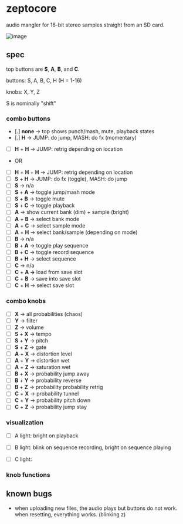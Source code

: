 # zeptocore

audio mangler for 16-bit stereo samples straight from an SD card.

![image](https://github.com/schollz/zeptocore/assets/6550035/1d834182-fea8-41aa-830a-b5a894e1f2a2)

## spec

top buttons are **S**, **A**, **B**, and **C**.

buttons: S, A, B, C, H (H = 1-16)

knobs: X, Y, Z

S is nominally "shift"


### combo buttons

- [.] **none** → top shows punch/mash, mute, playback states 
- [.] **H** → JUMP: do jump, MASH: do fx (momentary)
- [ ] **H** + **H** → JUMP: retrig depending on location
- OR
- [ ] **H** + **H** + **H** → JUMP: retrig depending on location
- [ ] **S** + **H** → JUMP: do fx (toggle), MASH: do jump
- [ ] **S** → n/a
- [ ] **S** + **A** → toggle jump/mash mode
- [ ] **S** + **B** → toggle mute
- [ ] **S** + **C** → toggle playback
- [ ] **A** → show current bank (dim) + sample (bright)
- [ ] **A** + **B** → select bank mode
- [ ] **A** + **C** → select sample mode
- [ ] **A** + **H** → select bank/sample (depending on mode)
- [ ] **B** → n/a
- [ ] **B** + **A** → toggle play sequence
- [ ] **B** + **C** → toggle record sequence
- [ ] **B** + **H** → select sequence
- [ ] **C** → n/a
- [ ] **C** + **A →** load from save slot
- [ ] **C** + **B** → save into save slot
- [ ] **C** + **H** → select save slot

### combo knobs

- [ ] **X** → all probabilities (chaos)
- [ ] **Y** → filter
- [ ] **Z** → volume
- [ ] **S** + **X** → tempo
- [ ] **S** + **Y** → pitch
- [ ] **S** + **Z** → gate
- [ ] **A** + **X** → distortion level
- [ ] **A** + **Y** → distortion wet
- [ ] **A** + **Z** → saturation wet
- [ ] **B** + **X** → probability jump away
- [ ] **B** + **Y** → probability reverse
- [ ] **B** + **Z** → probability probability retrig
- [ ] **C** + **X** → probability tunnel
- [ ] **C** + **Y** → probability pitch down
- [ ] **C** + **Z** → probability jump stay

### visualization

- [ ] A light: bright on playback
- [ ] B light: blink on sequence recording, bright on sequence playing
- [ ] C light:


### knob functions


## known bugs

- when uploading new files, the audio plays but buttons do not work. when resetting, everything works. (blinking z)